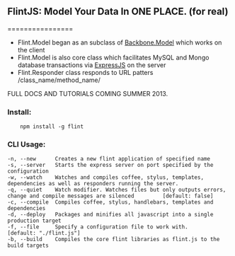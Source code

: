 ## FlintJS: Model Your Data In ONE PLACE. (for real)
================

* Flint.Model began as an subclass of [Backbone.Model](http://backbonejs.org/#Model) which works on the client
* Flint.Model is also core class which facilitates MySQL and Mongo database transactions via [ExpressJS](http://expressjs.com/) on the server
* Flint.Responder class responds to URL patters /class_name/method_name/

FULL DOCS AND TUTORIALS COMING SUMMER 2013.

### Install:

		npm install -g flint
		
### CLI Usage:
    
    -n, --new      Creates a new flint application of specified name                                                     
    -s, --server   Starts the express server on port specified by the configuration                                      
    -w, --watch    Watches and compiles coffee, stylus, templates, dependencies as well as responders running the server.
    -q, --quiet    Watch modifier. Watches files but only outputs errors, change and compile messages are silenced         [default: false]
    -c, --compile  Compiles coffee, stylus, handlebars, templates and dependencies                                       
    -d, --deploy   Packages and minifies all javascript into a single production target                                  
    -f, --file     Specify a configuration file to work with.                                                              [default: "./flint.js"]
    -b, --build    Compiles the core flint libraries as flint.js to the build targets   
